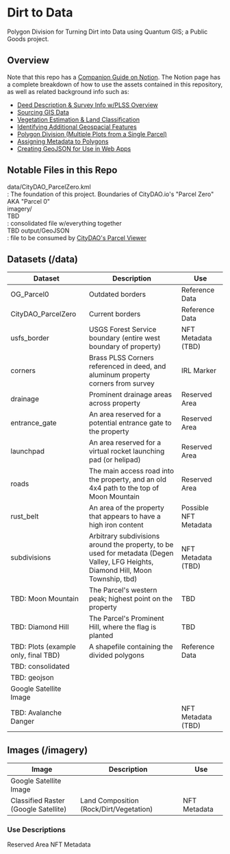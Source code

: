 # Dirt to Data
Polygon Division for Turning Dirt into Data using Quantum GIS; a Public Goods project.

## Overview
Note that this repo has a [Companion Guide on Notion](https://danielritchie.notion.site/Turning-Dirt-into-NFTs-with-Quantum-GIS-4fd0479642e043739eb4beef39593bc7).  The Notion page has a complete breakdown of how to use the assets contained in this repository, as well as related background info such as:
 - [Deed Description & Survey Info w/PLSS Overview](https://www.notion.so/danielritchie/Turning-Dirt-into-NFTs-with-Quantum-GIS-4fd0479642e043739eb4beef39593bc7#a74f960ef33d4ff08c355bf695adfe44)
 - [Sourcing GIS Data](https://www.notion.so/danielritchie/Turning-Dirt-into-NFTs-with-Quantum-GIS-4fd0479642e043739eb4beef39593bc7#a07f902a5313499abb9c42f30951700d)
 - [Vegetation Estimation & Land Classification](https://www.notion.so/danielritchie/Turning-Dirt-into-NFTs-with-Quantum-GIS-4fd0479642e043739eb4beef39593bc7#44ba07a634a14a43894e4dc8628325c4)
 - [Identifying Additional Geospacial Features](https://www.notion.so/danielritchie/Turning-Dirt-into-NFTs-with-Quantum-GIS-4fd0479642e043739eb4beef39593bc7#f1d0ef5fefe24fe5b8252e79d5580b9b)
 - [Polygon Division (Multiple Plots from a Single Parcel)](https://www.notion.so/danielritchie/Turning-Dirt-into-NFTs-with-Quantum-GIS-4fd0479642e043739eb4beef39593bc7#7c7d5866faab425999b2ce4061ef7d1b)
 - [Assigning Metadata to Polygons](https://www.notion.so/danielritchie/Turning-Dirt-into-NFTs-with-Quantum-GIS-4fd0479642e043739eb4beef39593bc7#21e87367998d481ab677b5f16d81e1a5)
 - [Creating GeoJSON for Use in Web Apps](https://www.notion.so/danielritchie/Turning-Dirt-into-NFTs-with-Quantum-GIS-4fd0479642e043739eb4beef39593bc7#95bcbdd9f0e34ac59a81c6dd54603ef5)
			

## Notable Files in this Repo
data/CityDAO_ParcelZero.kml    
: The foundation of this project.  Boundaries of CityDAO.io's "Parcel Zero" AKA "Parcel 0"  
imagery/   
TBD  
: consolidated file w/everything together  
TBD output/GeoJSON   
: file to be consumed by [CityDAO's Parcel Viewer](https://citydao.vercel.app/)  
  
## Datasets (/data)
| Dataset | Description | Use |
| ----------- | ----------- | ------------- |
|OG_Parcel0 | Outdated borders| Reference Data |
|CityDAO_ParcelZero | Current borders| Reference Data |
|usfs_border | USGS Forest Service boundary (entire west boundary of property)| NFT Metadata (TBD) |
|corners | Brass PLSS Corners referenced in deed, and aluminum property corners from survey| IRL Marker |
|drainage | Prominent drainage areas across property | Reserved Area |
|entrance_gate | An area reserved for a potential entrance gate to the property| Reserved Area |
|launchpad | An area reserved for a virtual rocket launching pad (or helipad) | Reserved Area |
|roads | The main access road into the property, and an old 4x4 path to the top of Moon Mountain| Reserved Area |
|rust_belt | An area of the property that appears to have a high iron content| Possible NFT Metadata |
|subdivisions | Arbitrary subdivisions around the property, to be used for metadata (Degen Valley, LFG Heights, Diamond Hill, Moon Township, tbd) | NFT Metadata (TBD) |
|TBD: Moon Mountain| The Parcel's western peak; highest point on the property | TBD |
|TBD: Diamond Hill| The Parcel's Prominent Hill, where the flag is planted | TBD |
|TBD: Plots (example only, final TBD)| A shapefile containing the divided polygons | Reference Data |
|TBD: consolidated| | |
|TBD: geojson|||
|Google Satellite Image |||
|TBD: Avalanche Danger || NFT Metadata (TBD) |

## Images (/imagery)
| Image | Description | Use |
| ----------- | ----------- | ------ |
|Google Satellite Image |||
|Classified Raster (Google Satellite)| Land Composition (Rock/Dirt/Vegetation) | NFT Metadata |

### Use Descriptions
Reserved Area 
NFT Metadata 
 
